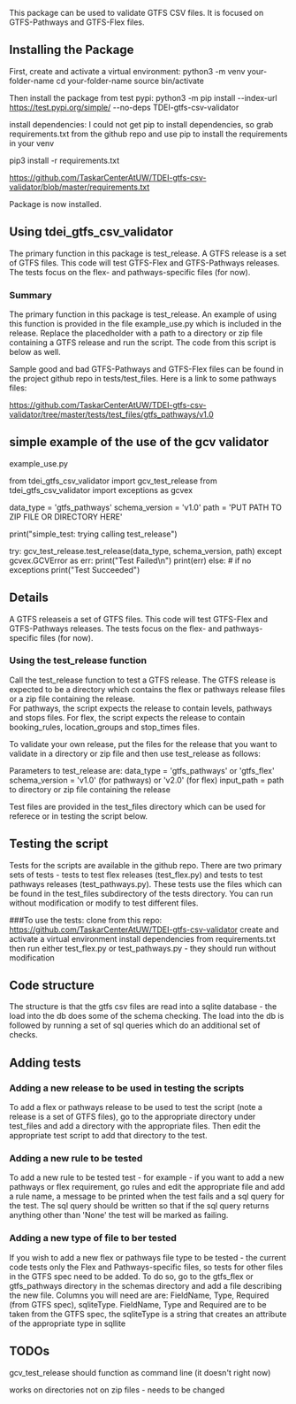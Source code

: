 This package can be used to validate GTFS CSV files. It is
focused on GTFS-Pathways and GTFS-Flex files. 

## Installing the Package
First, create and activate a virtual environment:
python3 -m venv your-folder-name
cd your-folder-name
source bin/activate

Then install the package from test pypi:
python3 -m pip install --index-url https://test.pypi.org/simple/ --no-deps TDEI-gtfs-csv-validator

install dependencies:
I could not get pip to install dependencies, so grab requirements.txt from the github repo and use pip
to install the requirements in your venv

pip3 install -r requirements.txt

https://github.com/TaskarCenterAtUW/TDEI-gtfs-csv-validator/blob/master/requirements.txt


Package is now installed.

## Using tdei_gtfs_csv_validator
The primary function in this package is test_release. A GTFS release
is a set of GTFS files. This code will test GTFS-Flex and GTFS-Pathways
releases. The tests focus on the flex- and pathways-specific files (for now).

### Summary
The primary function in this package is test_release. An example of using
this function is provided in the file example_use.py which is included in the release.
Replace the placedholder with a path to a directory or zip file containing a GTFS
release and run the script. The code from this script is below as well.

Sample good and bad GTFS-Pathways and GTFS-Flex files can be found in the project
github repo in tests/test_files. Here is a link to some pathways files:

https://github.com/TaskarCenterAtUW/TDEI-gtfs-csv-validator/tree/master/tests/test_files/gtfs_pathways/v1.0

## simple example of the use of the gcv validator

example_use.py

from tdei_gtfs_csv_validator import gcv_test_release
from tdei_gtfs_csv_validator import exceptions as gcvex

data_type = 'gtfs_pathways'
schema_version = 'v1.0'
path = 'PUT PATH TO ZIP FILE OR DIRECTORY HERE'

print("simple_test: trying calling test_release")

try:
    gcv_test_release.test_release(data_type, schema_version, path)
except gcvex.GCVError as err:
    print("Test Failed\n")
    print(err)
else: # if no exceptions
    print("Test Succeeded")


## Details
A GTFS releaseis a set of GTFS files. This code will test GTFS-Flex and GTFS-Pathways
releases. The tests focus on the flex- and pathways-specific files (for now).

### Using the test_release function
Call the test_release function to test a GTFS release. The GTFS release is
expected to be a directory which contains the flex or pathways release files
or a zip file containing the release.  
For pathways, the script expects the release to contain levels, pathways and stops files. For flex, the script expects the release to contain booking_rules, location_groups and stop_times files.

To validate your own release, put the files for the release that you want to validate in a directory or zip file and then use test_release as follows:

Parameters to test_release are:
    data_type = 'gtfs_pathways' or 'gtfs_flex' 
    schema_version = 'v1.0' (for pathways) or 'v2.0' (for flex)
    input_path = path to directory or zip file containing the release 

Test files are provided in the test_files directory which can be used for referece or in testing the script below.

## Testing the script
Tests for the scripts are available in the github repo. There are two primary sets of tests - tests to test flex releases (test_flex.py) and tests to test pathways releases (test_pathways.py). These tests use the files which can be found in the test_files subdirectory of the tests directory. You can run without modification or modify to test different files.  

###To use the tests:
clone from this repo: https://github.com/TaskarCenterAtUW/TDEI-gtfs-csv-validator
create and activate a virtual environment
install dependencies from requirements.txt
then run either test_flex.py or test_pathways.py - they should run without modification

## Code structure
The structure is that the gtfs csv files are read into a sqlite database - the load into
the db does some of the schema checking. The load into the db is followed by running a set of sql
queries which do an additional set of checks.

## Adding tests 
### Adding a new release to be used in testing the scripts
To add a flex or pathways release to be used to test the script (note a release is a set of GTFS files), go to the appropriate directory under test_files and add a directory with the appropriate files. Then edit the appropriate test script to add that directory to the test.

### Adding a new rule to be tested 
To add a new rule to be tested test - for example - if you want to add a new pathways or flex requirement, go rules and edit the appropriate file and add a rule name, a message to be printed when the test fails and a sql query for the test. The sql query should be written so that if the sql query returns anything other than 'None' the test will be marked as failing.

### Adding a new type of file to ber tested
If you wish to add a new flex or pathways file type to be tested - the current code tests only the Flex and Pathways-specific files, so tests for other files in the GTFS spec need to be added. To do so, go to the gtfs_flex or gtfs_pathways directory in the schemas directory and add a file describing the new file. Columns you will need are are: FieldName, Type, Required (from GTFS spec), sqliteType. FieldName, Type and Required are to be taken from the GTFS spec, the sqliteType is a string that creates an attribute of the appropriate type in sqllite


## TODOs
gcv_test_release should function as command line (it doesn't right now)

works on directories not on zip files - needs to be changed